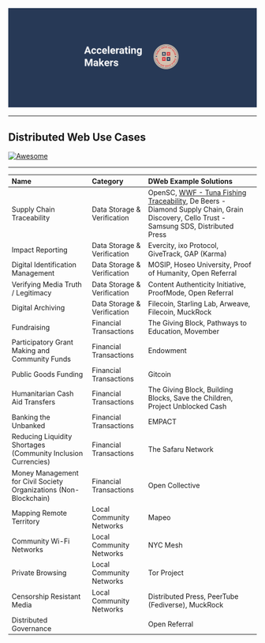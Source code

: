 <div align=center>
	<img src=media/Accel-Makers-Notion-Banner2.png alt=Public Good App House - Accelerating Makers>
</div>

---

## Distributed Web Use Cases

[![Awesome](https://awesome.re/badge.svg)](https://awesome.re)

---

|Name|Category|DWeb Example Solutions|
|:--- |:--- |:--- |
|Supply Chain Traceability|Data Storage & Verification|OpenSC, [WWF - Tuna Fishing Traceability](./dweb_project_examples.md#wwf_tuna_fishing_traceability), De Beers - Diamond Supply Chain, Grain Discovery, Cello Trust - Samsung SDS, Distributed Press|
|Impact Reporting|Data Storage & Verification|Evercity, ixo Protocol, GiveTrack, GAP (Karma)|
|Digital Identification Management|Data Storage & Verification|MOSIP, Hoseo University, Proof of Humanity, Open Referral|
|Verifying Media Truth / Legitimacy|Data Storage & Verification|Content Authenticity Initiative, ProofMode, Open Referral|
|Digital Archiving|Data Storage & Verification|Filecoin, Starling Lab, Arweave, Filecoin, MuckRock|
|Fundraising|Financial Transactions|The Giving Block, Pathways to Education, Movember|
|Participatory Grant Making and Community Funds|Financial Transactions|Endowment|
|Public Goods Funding|Financial Transactions|Gitcoin|
|Humanitarian Cash Aid Transfers|Financial Transactions|The Giving Block, Building Blocks, Save the Children, Project Unblocked Cash|
|Banking the Unbanked|Financial Transactions|EMPACT|
|Reducing Liquidity Shortages (Community Inclusion Currencies)|Financial Transactions|The Safaru Network|
|Money Management for Civil Society Organizations (Non-Blockchain)|Financial Transactions|Open Collective|
|Mapping Remote Territory|Local Community Networks|Mapeo|
|Community Wi-Fi Networks|Local Community Networks|NYC Mesh|
|Private Browsing|Local Community Networks|Tor Project|
|Censorship Resistant Media|Local Community Networks|Distributed Press, PeerTube (Fediverse), MuckRock|
|Distributed Governance||Open Referral
